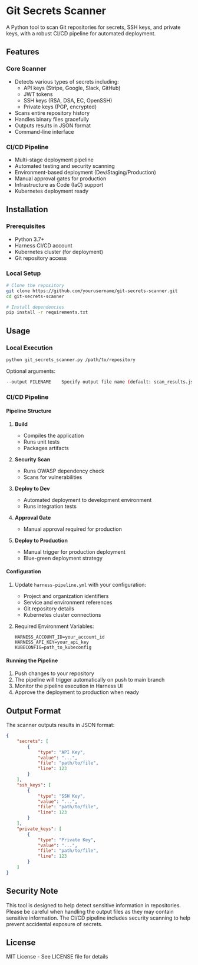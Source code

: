 # Git Secrets Scanner

A Python tool to scan Git repositories for secrets, SSH keys, and private keys, with a robust CI/CD pipeline for automated deployment.

## Features

### Core Scanner
- Detects various types of secrets including:
  - API keys (Stripe, Google, Slack, GitHub)
  - JWT tokens
  - SSH keys (RSA, DSA, EC, OpenSSH)
  - Private keys (PGP, encrypted)
- Scans entire repository history
- Handles binary files gracefully
- Outputs results in JSON format
- Command-line interface

### CI/CD Pipeline
- Multi-stage deployment pipeline
- Automated testing and security scanning
- Environment-based deployment (Dev/Staging/Production)
- Manual approval gates for production
- Infrastructure as Code (IaC) support
- Kubernetes deployment ready

## Installation

### Prerequisites
- Python 3.7+
- Harness CI/CD account
- Kubernetes cluster (for deployment)
- Git repository access

### Local Setup
```bash
# Clone the repository
git clone https://github.com/yourusername/git-secrets-scanner.git
cd git-secrets-scanner

# Install dependencies
pip install -r requirements.txt
```

## Usage

### Local Execution
```bash
python git_secrets_scanner.py /path/to/repository
```

Optional arguments:
```bash
--output FILENAME    Specify output file name (default: scan_results.json)
```

### CI/CD Pipeline

#### Pipeline Structure
1. **Build**
   - Compiles the application
   - Runs unit tests
   - Packages artifacts

2. **Security Scan**
   - Runs OWASP dependency check
   - Scans for vulnerabilities

3. **Deploy to Dev**
   - Automated deployment to development environment
   - Runs integration tests

4. **Approval Gate**
   - Manual approval required for production

5. **Deploy to Production**
   - Manual trigger for production deployment
   - Blue-green deployment strategy

#### Configuration
1. Update `harness-pipeline.yml` with your configuration:
   - Project and organization identifiers
   - Service and environment references
   - Git repository details
   - Kubernetes cluster connections

2. Required Environment Variables:
   ```
   HARNESS_ACCOUNT_ID=your_account_id
   HARNESS_API_KEY=your_api_key
   KUBECONFIG=path_to_kubeconfig
   ```

#### Running the Pipeline
1. Push changes to your repository
2. The pipeline will trigger automatically on push to main branch
3. Monitor the pipeline execution in Harness UI
4. Approve the deployment to production when ready

## Output Format

The scanner outputs results in JSON format:
```json
{
    "secrets": [
        {
            "type": "API Key",
            "value": "...",
            "file": "path/to/file",
            "line": 123
        }
    ],
    "ssh_keys": [
        {
            "type": "SSH Key",
            "value": "...",
            "file": "path/to/file",
            "line": 123
        }
    ],
    "private_keys": [
        {
            "type": "Private Key",
            "value": "...",
            "file": "path/to/file",
            "line": 123
        }
    ]
}
```

## Security Note

This tool is designed to help detect sensitive information in repositories. Please be careful when handling the output files as they may contain sensitive information. The CI/CD pipeline includes security scanning to help prevent accidental exposure of secrets.

## License

MIT License - See LICENSE file for details
